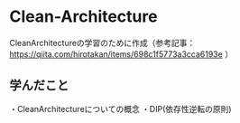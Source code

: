 # Clean-Architecture
CleanArchitectureの学習のために作成（参考記事：https://qiita.com/hirotakan/items/698c1f5773a3cca6193e ）

## 学んだこと
・CleanArchitectureについての概念
・DIP(依存性逆転の原則)
